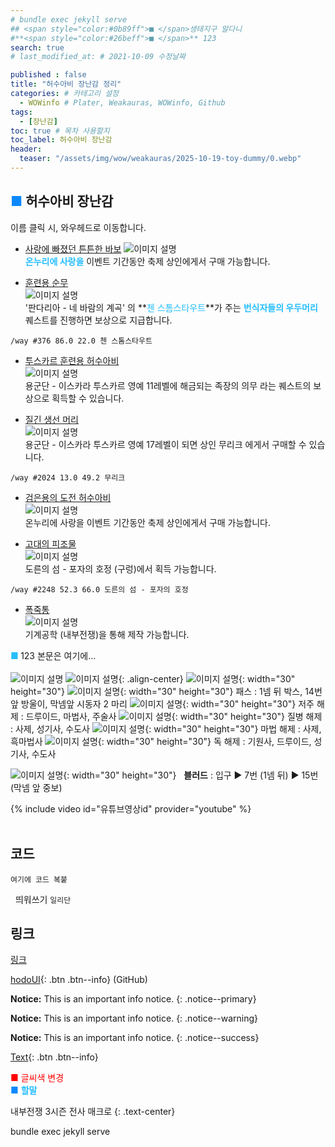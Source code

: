 ```yaml
---
# bundle exec jekyll serve
## <span style="color:#0b89ff">■ </span>생태지구 알다니
#**<span style="color:#26beff">■ </span>** 123
search: true
# last_modified_at: # 2021-10-09 수정날짜

published : false
title: "허수아비 장난감 정리"
categories: # 카테고리 설정
  - WOWinfo # Plater, Weakauras, WOWinfo, Github
tags:
  - [장난감]
toc: true # 목차 사용할지
toc_label: 허수아비 장난감
header:
  teaser: "/assets/img/wow/weakauras/2025-10-19-toy-dummy/0.webp"
---
```


## <span style="color:#0b89ff">■ </span>허수아비 장난감

이름 클릭 시, 와우헤드로 이동합니다.  

* [사랑에 빠졌던 튼튼한 바보](https://www.wowhead.com/ko/item=144339) 
![이미지 설명](/assets/img/wow/wowinfo/2025-10-19-toy-dummy/1.webp)  
**<span style="color:#26beff">온누리에 사랑을</span>** 이벤트 기간동안 축제 상인에게서 구매 가능합니다.

* [훈련용 순무](https://www.wowhead.com/ko/item=88375)  
![이미지 설명](/assets/img/wow/wowinfo/2025-10-19-toy-dummy/1.webp)  
'판다리아 - 네 바람의 계곡' 의 **<span style="color:#26beff">첸 스톰스타우트</span>**가 주는 **<span style="color:#26beff">번식자들의 우두머리</span>** 퀘스트를 진행하면 보상으로 지급합니다.
```
/way #376 86.0 22.0 첸 스톰스타우트
```

* [투스카르 훈련용 허수아비](https://www.wowhead.com/ko/item=199830)  
![이미지 설명](/assets/img/wow/wowinfo/2025-10-19-toy-dummy/1.webp)  
용군단 - 이스카라 투스카르 영예 11레벨에 해금되는 족장의 의무 라는 퀘스트의 보상으로 획득할 수 있습니다.

* [질긴 생선 머리](https://www.wowhead.com/ko/item=199896)  
![이미지 설명](/assets/img/wow/wowinfo/2025-10-19-toy-dummy/1.webp)  
용군단 - 이스카라 투스카르 영예 17레벨이 되면 상인 무리크 에게서 구매할 수 있습니다.
```
/way #2024 13.0 49.2 무리크
```

* [검은용의 도전 허수아비](https://www.wowhead.com/ko/item=201933)  
![이미지 설명](/assets/img/wow/wowinfo/2025-10-19-toy-dummy/1.webp)  
온누리에 사랑을 이벤트 기간동안 축제 상인에게서 구매 가능합니다.

* [고대의 피조물](https://www.wowhead.com/ko/item=225556)  
![이미지 설명](/assets/img/wow/wowinfo/2025-10-19-toy-dummy/1.webp)  
도른의 섬 - 포자의 호정 (구렁)에서 획득 가능합니다.
```
/way #2248 52.3 66.0 도른의 섬 - 포자의 호정
```

* [폭죽통](https://www.wowhead.com/ko/item=219387)  
![이미지 설명](/assets/img/wow/wowinfo/2025-10-19-toy-dummy/1.webp)  
기계공학 (내부전쟁)을 통해 제작 가능합니다.






**<span style="color:#26beff">■ </span>** 123
본문은 여기에...  
<br>
![이미지 설명](/)
![이미지 설명](/assets/img/wow/wowdata/partyleave/1.webp){: .align-center}
![이미지 설명](https://wow.zamimg.com/images/wow/icons/large/spell_nature_bloodlust.jpg){: width="30" height="30"} <!--블러드-->
![이미지 설명](https://wow.zamimg.com/images/wow/icons/large/ability_ambush.jpg){: width="30" height="30"} 패스 : 1넴 뒤 박스, 14번 앞 방울이, 막넴앞 시동자 2 마리 <!--패스--> 
![이미지 설명](https://wow.zamimg.com/images/wow/icons/large/ability_ambush.jpg){: width="30" height="30"} 저주 해제 : 드루이드, 마법사, 주술사
![이미지 설명](https://wow.zamimg.com/images/wow/icons/large/ability_ambush.jpg){: width="30" height="30"} 질병 해제 : 사제, 성기사, 수도사
![이미지 설명](https://wow.zamimg.com/images/wow/icons/large/ability_ambush.jpg){: width="30" height="30"} 마법 해제 : 사제, 흑마법사
![이미지 설명](https://wow.zamimg.com/images/wow/icons/large/ability_ambush.jpg){: width="30" height="30"} 독 해제 : 기원사, 드루이드, 성기사, 수도사

![이미지 설명](https://wow.zamimg.com/images/wow/icons/large/spell_nature_bloodlust.jpg){: width="30" height="30"} 
&nbsp;&nbsp;**블러드** : 입구 ▶ 7번 (1넴 뒤) ▶ 15번 (막넴 앞 중보)

{% include video id="유튜브영상id" provider="youtube" %}
<br>
<br>

## 코드
```
여기에 코드 복붙
```
&nbsp; 띄워쓰기
`일리단` <!--글자강조-->

## 링크
[링크](https://community.algolia.com/jekyll-algolia/options.html)

[hodoUI](#https://github.com/dsky3313/hodoUI/archive/refs/heads/main.zip){: .btn .btn--info} (GitHub)

**Notice:** This is an important info notice.
{: .notice--primary}  

**Notice:** This is an important info notice.
{: .notice--warning}  


**Notice:** This is an important info notice.
{: .notice--success}  

[Text](#link){: .btn .btn--info}

<span style="color:red"> ■ 글씨색 변경 </span>  
<span style="color:#0b89ff">■ </span>
**<span style="color:#26beff">할말</span>**

내부전쟁 3시즌 전사 매크로
{: .text-center}

bundle exec jekyll serve <!--vsc에서 로컬 테스트-->